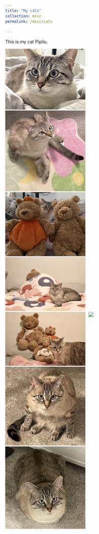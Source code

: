 ```yaml
---
title: "My cats"
collection: misc
permalink: /misc/cats

---
```


This is my cat Pipilu.



<style>
  .image-container {
    float: left;
    margin-right: 10px;
  }

  .image-container img {
    max-width: 255px;
    height: auto;
  }
</style>

<div class="image-container">
  <img src="../images/pipilu/pipilu1.jpg" />
</div>

<div class="image-container">
  <img src="../images/pipilu/pipilu2.jpg" />
</div>

<div class="image-container">
  <img src="../images/pipilu/pipilu3.jpg" />
</div>

<div class="image-container">
  <img src="../images/pipilu/pipilu4.jpg" />
</div>

<div class="image-container">
  <img src="../images/pipilu/pipilu5.jpg" />
</div>

<div class="image-container">
  <img src="../images/pipilu/pipilu6.JPG" />
</div>

<div class="image-container">
  <img src="../images/pipilu/pipilu8.JPG" />
</div>

<div class="image-container">
  <img src="../images/pipilu/pipilu9.jpg" />
</div>



<div style="clear: both;"></div> 
